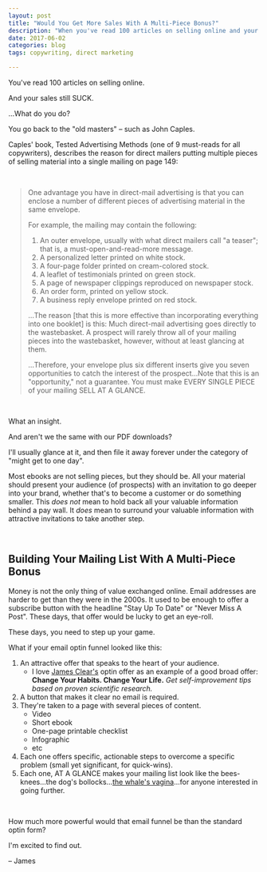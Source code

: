 ```yaml
---
layout: post
title: "Would You Get More Sales With A Multi-Piece Bonus?"
description: "When you've read 100 articles on selling online and your launch still sucked… what do you do?"
date: 2017-06-02 
categories: blog
tags: copywriting, direct marketing

---
```

You've read 100 articles on selling online. 

And your sales still SUCK.

…What do you do? 

You go back to the "old masters" – such as John Caples. 

Caples' book, Tested Advertising Methods (one of 9 must-reads for all copywriters), describes the reason for direct mailers putting multiple pieces of selling material into a single mailing on page 149:

&nbsp;

> One advantage you have in direct-mail advertising is that you can enclose a number of different pieces of advertising material in the same envelope. 
>  
> For example, the mailing may contain the following:
> 1. An outer envelope, usually with what direct mailers call "a teaser"; that is, a must-open-and-read-more message.
> 2. A personalized letter printed on white stock.
> 3. A four-page folder printed on cream-colored stock.
> 4. A leaflet of testimonials printed on green stock.
> 5. A page of newspaper clippings reproduced on newspaper stock.
> 6. An order form, printed on yellow stock.
> 7. A business reply envelope printed on red stock. 
>  
> …The reason [that this is more effective than incorporating everything into one booklet] is this: Much direct-mail advertising goes directly to the wastebasket. A prospect will rarely throw all of your mailing pieces into the wastebasket, however, without at least glancing at them. 
>  
> …Therefore, your envelope plus six different inserts give you seven opportunities to catch the interest of the prospect…Note that this is an "opportunity," not a guarantee. You must make EVERY SINGLE PIECE of your mailing SELL AT A GLANCE.

&nbsp;

What an insight. 

And aren't we the same with our PDF downloads? 

I'll usually glance at it, and then file it away forever under the category of "might get to one day". 

Most ebooks are not selling pieces, but they should be. All your material should present your audience (of prospects) with an invitation to go deeper into your brand, whether that's to become a customer or do something smaller. This *does not* mean to hold back all your valuable information behind a pay wall. It *does* mean to surround your valuable information with attractive invitations to take another step. 

&nbsp;

## Building Your Mailing List With A Multi-Piece Bonus
Money is not the only thing of value exchanged online. Email addresses are harder to get than they were in the 2000s. It used to be enough to offer a subscribe button with the headline "Stay Up To Date" or "Never Miss A Post". These days, that offer would be lucky to get an eye-roll. 

These days, you need to step up your game. 

What if your email optin funnel looked like this:

1. An attractive offer that speaks to the heart of your audience. 
	* I love [James Clear's](http://jamesclear.com/) optin offer as an example of a good broad offer: **Change Your Habits. Change Your Life.** *Get self-improvement tips based on proven scientific research.*
2. A button that makes it clear no email is required. 
3. They're taken to a page with several pieces of content.
	* Video
	* Short ebook
	* One-page printable checklist
	* Infographic
	* etc
4. Each one offers specific, actionable steps to overcome a specific problem (small yet significant, for quick-wins). 
5. Each one, AT A GLANCE makes your mailing list look like the bees-knees…the dog's bollocks…[the whale's vagina](https://www.youtube.com/watch?v=8AIwaSD9Sco)…for anyone interested in going further. 

&nbsp;

How much more powerful would that email funnel be than the standard optin form? 

I'm excited to find out. 

– James 

